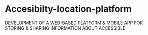 # Accesibilty-location-platform
 DEVELOPMENT OF A WEB-BASED PLATFORM &amp; MOBILE APP FOR STORING &amp; SHARING INFORMATION ABOUT ACCESSIBLE
